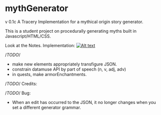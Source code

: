 # mythGenerator
v 0.1c
A Tracery Implementation for a mythical origin story generator.

This is a student project on procedurally generating myths built in Javascript/HTML/CSS. 

Look at the Notes. 
Implementation: [![Alt text](https://img.youtube.com/vi/VID/0.jpg)](https://www.youtube.com/watch?v=VID)

/*TODO*/
- make new elements appropriately transfigure JSON.
- constrain datamuse API by part of speech (n, v, adj, adv)
- in quests, make armorEnchantments.

/*TODO*/
Credits:

/*TODO*/
Bug: 
- When an edit has occurred to the JSON, it no longer changes when you set a different generator grammar.
